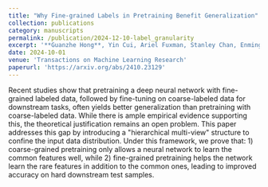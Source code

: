 ```yaml
---
title: "Why Fine-grained Labels in Pretraining Benefit Generalization"
collection: publications
category: manuscripts
permalink: /publication/2024-12-10-label_granularity
excerpt: '**Guanzhe Hong**, Yin Cui, Ariel Fuxman, Stanley Chan, Enming Luo'
date: 2024-10-01
venue: 'Transactions on Machine Learning Research'
paperurl: 'https://arxiv.org/abs/2410.23129'
---
```

Recent studies show that pretraining a deep neural network with fine-grained labeled data, followed by fine-tuning on coarse-labeled data for downstream tasks, often yields better generalization than pretraining with coarse-labeled data. While there is ample empirical evidence supporting this, the theoretical justification remains an open problem. This paper addresses this gap by introducing a "hierarchical multi-view" structure to confine the input data distribution. Under this framework, we prove that: 1) coarse-grained pretraining only allows a neural network to learn the common features well, while 2) fine-grained pretraining helps the network learn the rare features in addition to the common ones, leading to improved accuracy on hard downstream test samples.

